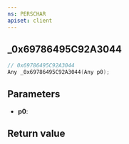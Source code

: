 ```yaml
---
ns: PERSCHAR
apiset: client
---
```

## _0x69786495C92A3044

```c
// 0x69786495C92A3044
Any _0x69786495C92A3044(Any p0);
```


## Parameters
* **p0**:

## Return value